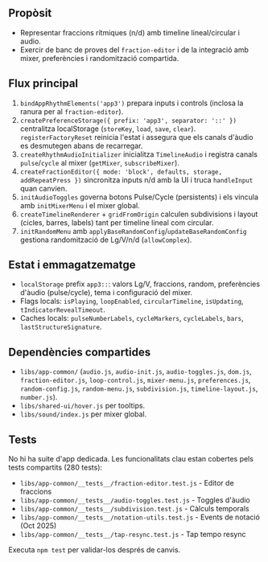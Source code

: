 ## Propòsit
- Representar fraccions rítmiques (n/d) amb timeline lineal/circular i audio.
- Exercir de banc de proves del `fraction-editor` i de la integració amb mixer,
  preferències i randomització compartida.

## Flux principal
1. `bindAppRhythmElements('app3')` prepara inputs i controls (inclosa la ranura
   per al `fraction-editor`).
2. `createPreferenceStorage({ prefix: 'app3', separator: '::' })` centralitza
   localStorage (`storeKey`, `load`, `save`, `clear`). `registerFactoryReset`
   reinicia l'estat i assegura que els canals d'àudio es desmutegen abans de
   recarregar.
3. `createRhythmAudioInitializer` inicialitza `TimelineAudio` i registra canals
   `pulse`/`cycle` al mixer (`getMixer`, `subscribeMixer`).
4. `createFractionEditor({ mode: 'block', defaults, storage, addRepeatPress })`
   sincronitza inputs n/d amb la UI i truca `handleInput` quan canvien.
5. `initAudioToggles` governa botons Pulse/Cycle (persistents) i els vincula amb
   `initMixerMenu` i el mixer global.
6. `createTimelineRenderer` + `gridFromOrigin` calculen subdivisions i layout
   (cicles, barres, labels) tant per timeline lineal com circular.
7. `initRandomMenu` amb `applyBaseRandomConfig`/`updateBaseRandomConfig` gestiona
   randomització de Lg/V/n/d (`allowComplex`).

## Estat i emmagatzematge
- `localStorage` prefix `app3::`: valors Lg/V, fraccions, random, preferències
  d'àudio (pulse/cycle), tema i configuració del mixer.
- Flags locals: `isPlaying`, `loopEnabled`, `circularTimeline`, `isUpdating`,
  `tIndicatorRevealTimeout`.
- Caches locals: `pulseNumberLabels`, `cycleMarkers`, `cycleLabels`, `bars`,
  `lastStructureSignature`.

## Dependències compartides
- `libs/app-common/` (`audio.js`, `audio-init.js`, `audio-toggles.js`, `dom.js`,
  `fraction-editor.js`, `loop-control.js`, `mixer-menu.js`, `preferences.js`,
  `random-config.js`, `random-menu.js`, `subdivision.js`, `timeline-layout.js`,
  `number.js`).
- `libs/shared-ui/hover.js` per tooltips.
- `libs/sound/index.js` per mixer global.

## Tests
No hi ha suite d'app dedicada. Les funcionalitats clau estan cobertes pels tests
compartits (280 tests):
- `libs/app-common/__tests__/fraction-editor.test.js` - Editor de fraccions
- `libs/app-common/__tests__/audio-toggles.test.js` - Toggles d'àudio
- `libs/app-common/__tests__/subdivision.test.js` - Càlculs temporals
- `libs/app-common/__tests__/notation-utils.test.js` - Events de notació (Oct 2025)
- `libs/app-common/__tests__/tap-resync.test.js` - Tap tempo resync

Executa `npm test` per validar-los després de canvis.

